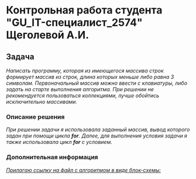 # Контрольная работа студента "GU_IT-специалист_2574" Щеголевой А.И.

## Задача
*Написать программу, которая из имеющегося массива строк формирует массив из строк, длина которых меньше либо равна 3 символам. Первоначальный массив можно ввести с клавиатуры, либо задать на старте выполнения алгоритма. При решении не рекомендуется пользоваться коллекциями, лучше обойтись исключительно массивами.*

### Описание решения
*При решении задачи я использовала заданный массив, вывод которого задан при помощи цикла __for__. Далее, для выполнения условия задачи я также использовала цикл __for__ с условием.*

### Дополнительная информация
[*Прилагаю ссылку на файл с алгоритмом в виде блок-схемы:*](https://drive.google.com/file/d/1fQ8fYoMrnqa048V8jZ6RxcJXZyPExzqc/view?usp=sharing)
